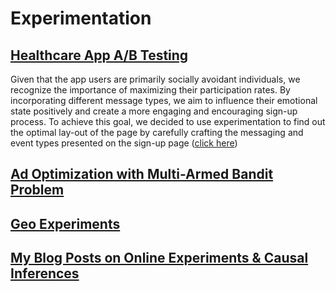 # Experimentation


## [Healthcare App A/B Testing](https://github.com/yyklee/social-event-experimentation)

Given that the app users are primarily socially avoidant individuals, we recognize the importance of maximizing their participation rates. By incorporating different message types, we aim to influence their emotional state positively and create a more engaging and encouraging sign-up process. To achieve this goal, we decided to use experimentation to find out the optimal lay-out of the page by carefully crafting the messaging and event types presented on the sign-up page ([click here](https://github.com/yyklee/social-event-experimentation))

## [Ad Optimization with Multi-Armed Bandit Problem](https://github.com/yyklee/social-event-experimentation)

## [Geo Experiments](https://github.com/yyklee/social-event-experimentation)

## [My Blog Posts on Online Experiments & Causal Inferences](https://github.com/yyklee/social-event-experimentation)

